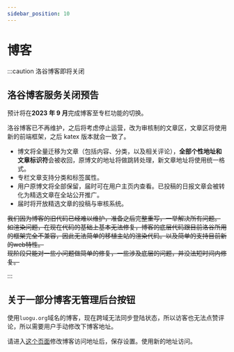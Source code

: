 ```yaml
---
sidebar_position: 10
---
```

# 博客

:::caution 洛谷博客即将关闭

## 洛谷博客服务关闭预告

预计将在**2023 年 9 月**完成博客至专栏功能的切换。  

洛谷博客已不再维护，之后将考虑停止运营，改为审核制的文章区，文章区将使用新的前端框架，之后 katex 版本就会一致了。  

- 博文将全量迁移为文章（包括内容、分类，以及相关评论），**全部个性地址和文章标识符**会被收回，原博文的地址将做跳转处理，新文章地址将使用统一格式。  
- 专栏文章支持分类和标签属性。
- 用户原博文将全部保留，届时可在用户主页内查看。已投稿的日报文章会被转化为精选文章在全站公开推广。  
- 届时将开放精选文章的投稿与审核系统。

~~我们因为博客的旧代码已经难以维护，准备之后完整重写，一举解决所有问题。~~   
~~如渲染问题，在现在代码的基础上基本无法修复，博客的底层代码跟目前洛谷所用的框架完全不兼容，因此无法简单的移植主站的渲染代码。以及简单的支持目前新的web特性。~~  
~~现阶段只能对一些小问题做简单的修复，一些涉及底层的问题，并没法短时间内修复。~~

:::

## 关于一部分博客无管理后台按钮 

使用`luogu.org`域名的博客，现在跨域无法同步登陆状态，所以访客也无法点赞评论，所以需要用户手动修改下博客地址。

请进入[这个页面](https://www.luogu.com.cn/blogAdmin/blogConfig)修改博客访问地址后，保存设置。使用新的地址访问。
